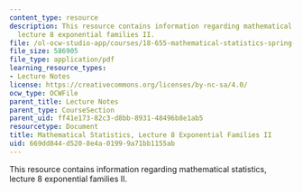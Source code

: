 ```yaml
---
content_type: resource
description: This resource contains information regarding mathematical statistics,
  lecture 8 exponential families II.
file: /ol-ocw-studio-app/courses/18-655-mathematical-statistics-spring-2016/669dd844d5208e4a01999a71bb1155ab_MIT18_655S16_LecNote8.pdf
file_size: 586905
file_type: application/pdf
learning_resource_types:
- Lecture Notes
license: https://creativecommons.org/licenses/by-nc-sa/4.0/
ocw_type: OCWFile
parent_title: Lecture Notes
parent_type: CourseSection
parent_uid: ff41e173-82c3-d8bb-8931-48496b8e1ab5
resourcetype: Document
title: Mathematical Statistics, Lecture 8 Exponential Families II
uid: 669dd844-d520-8e4a-0199-9a71bb1155ab
---
```

This resource contains information regarding mathematical statistics, lecture 8 exponential families II.